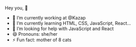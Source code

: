 Hey you, 👋

- 🔭 I’m currently working at @Kazap
- 🌱 I’m currently learning HTML, CSS, JavaScript, React...
- 🤔 I’m looking for help with JavaScript and React
- 😄 Pronouns: she/her
- ⚡ Fun fact: mother of 8 cats 

